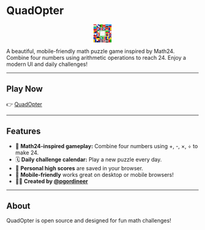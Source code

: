 # QuadOpter

<img src="favicon/favicon-96x96.png" alt="QuadOpter Favicon" style="width:48px;height:48px;display:block;margin:auto;" />

A beautiful, mobile-friendly math puzzle game inspired by Math24. Combine four numbers using arithmetic operations to reach 24. Enjoy a modern UI and daily challenges!

---

## Play Now

👉 [QuadOpter](https://pgordineer.github.io/QuadOpter/)

---

## Features

- 🧮 **Math24-inspired gameplay:** Combine four numbers using +, -, ×, ÷ to make 24.
- 🗓️ **Daily challenge calendar:** Play a new puzzle every day.
- 💾 **Personal high scores** are saved in your browser.
- 📱 **Mobile-friendly** works great on desktop or mobile browsers!
- 👨‍💻 **Created by [@pgordineer](https://github.com/pgordineer)**

---

## About

QuadOpter is open source and designed for fun math challenges!
